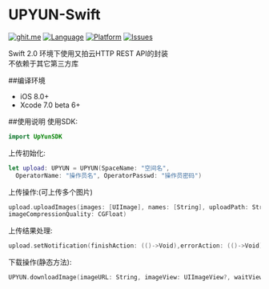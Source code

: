 # UPYUN-Swift
[![ghit.me](https://ghit.me/badge.svg?repo=caydyn-skd/UPYUN-Swift)](https://ghit.me/repo/caydyn-skd/UPYUN-Swift)
[![Language](http://img.shields.io/badge/language-swift-orange.svg?style=flat)](https://developer.apple.com/swift)
[![Platform](https://img.shields.io/badge/platform-ios-lightgrey.svg?style=flat)](https://developer.apple.com/resources/)
[![Issues](https://img.shields.io/github/issues/caydyn-skd/UPYUN-Swift.svg?style=flat)](https://github.com/caydyn-skd/UPYUN-Swift/issues)

Swift 2.0 环境下使用又拍云HTTP REST API的封装<br>
不依赖于其它第三方库<br>

##编译环境
- iOS 8.0+
- Xcode 7.0 beta 6+

##使用说明
使用SDK:<br>
```swift
import UpYunSDK
```
上传初始化:<br>
```swift
let upload: UPYUN = UPYUN(SpaceName: "空间名", 
  OperatorName: "操作员名", OperatorPasswd: "操作员密码")
```
上传操作:(可上传多个图片)
```swift
upload.uploadImages(images: [UIImage], names: [String], uploadPath: String, 
imageCompressionQuality: CGFloat)
```
上传结果处理: <br>
```swift
upload.setNotification(finishAction: (()->Void),errorAction: (()->Void))
```
下载操作(静态方法):
```swift
UPYUN.downloadImage(imageURL: String, imageView: UIImageView?, waitView: UIView?)
```
